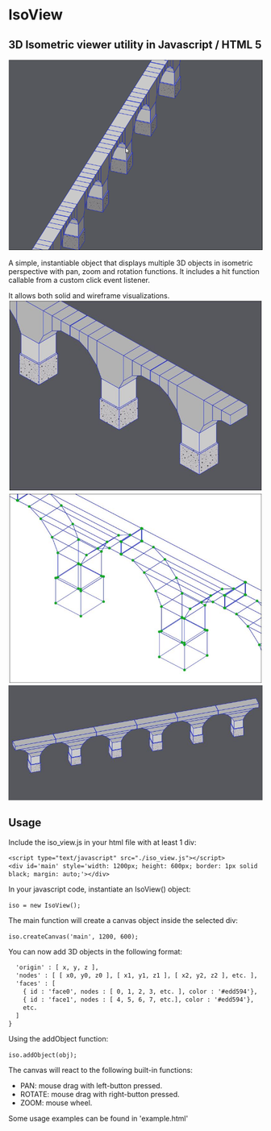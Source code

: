 # IsoView
## 3D Isometric viewer utility in Javascript / HTML 5

![Screenshot](bridge2.gif)

A simple, instantiable object that displays multiple 3D objects in isometric perspective with pan, zoom and rotation functions. It includes a hit function callable from a custom click event listener.

It allows both solid and wireframe visualizations.
![Screenshot](screenshot5.JPG)
![Screenshot](screenshot2.JPG)
![Screenshot](screenshot4.JPG)

## Usage
Include the iso_view.js in your html file with at least 1 div:

```
<script type="text/javascript" src="./iso_view.js"></script>
<div id='main' style='width: 1200px; height: 600px; border: 1px solid black; margin: auto;'></div>
```

In your javascript code, instantiate an IsoView() object:

`iso = new IsoView();`

The main function will create a canvas object inside the selected div:

`iso.createCanvas('main', 1200, 600);`

You can now add 3D objects in the following format:

```var obj = {
  'origin' : [ x, y, z ],
  'nodes' : [ [ x0, y0, z0 ], [ x1, y1, z1 ], [ x2, y2, z2 ], etc. ],
  'faces' : [
    { id : 'face0', nodes : [ 0, 1, 2, 3, etc. ], color : '#edd594'},
    { id : 'face1', nodes : [ 4, 5, 6, 7, etc.], color : '#edd594'},
    etc.
  ]
}
```
 
 Using the addObject function:
 
 `iso.addObject(obj);`
  
 The canvas will react to the following built-in functions:
 - PAN: mouse drag with left-button pressed.
 - ROTATE: mouse drag with right-button pressed.
 - ZOOM: mouse wheel.
 
 Some usage examples can be found in 'example.html'
